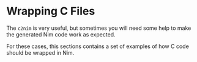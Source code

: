 Wrapping C Files
================

The `c2nim` is very useful, but sometimes you will need some help
to make the generated Nim code work as expected.

For these cases, this sections contains a set of examples of how
C code should be wrapped in Nim.
